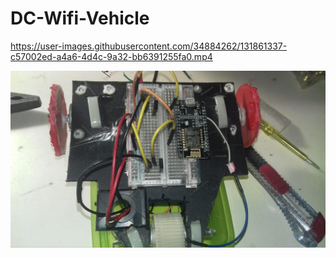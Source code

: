 # DC-Wifi-Vehicle

https://user-images.githubusercontent.com/34884262/131861337-c57002ed-a4a6-4d4c-9a32-bb6391255fa0.mp4

![Hardware Image](84978891_488634295142204_7787576439875829760_n.jpg)
